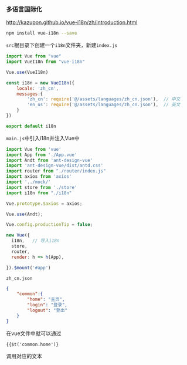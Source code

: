 ### 多语言国际化

 http://kazupon.github.io/vue-i18n/zh/introduction.html 



```bash
npm install vue-i18n --save
```

`src`根目录下创建一个`i18n`文件夹，新建`index.js`

```js
import Vue from "vue"
import VueI18n from "vue-i18n"

Vue.use(VueI18n)

const i18n = new VueI18n({
    locale: 'zh_cn',
    messages:{
        'zh_cn': require('@/assets/languages/zh_cn.json'),  // 中文
        'en_us': require('@/assets/languages/zh_cn.json'),  // 英文
    }
})

export default i18n
```



`main.js`中引入i18n并注入Vue中

```js
import Vue from 'vue'
import App from './App.vue'
import Andt from 'ant-design-vue'
import 'ant-design-vue/dist/antd.css'
import router from "./router/index.js"
import axios from 'axios'
import '../mock/'
import store from './store'
import i18n from "./i18n"

Vue.prototype.$axios = axios;

Vue.use(Andt);

Vue.config.productionTip = false;

new Vue({
  i18n,   // 导入i18n
  store,
  router,
  render: h => h(App),

}).$mount('#app')

```

`zh_cn.json`

```json
{
    "common":{
        "home": "主页",
        "login": "登录",
        "logout": "登出"
    }
}
```



在vue文件中就可以通过

```vue
{{$t('common.home')} 
```

调用对应的文本
